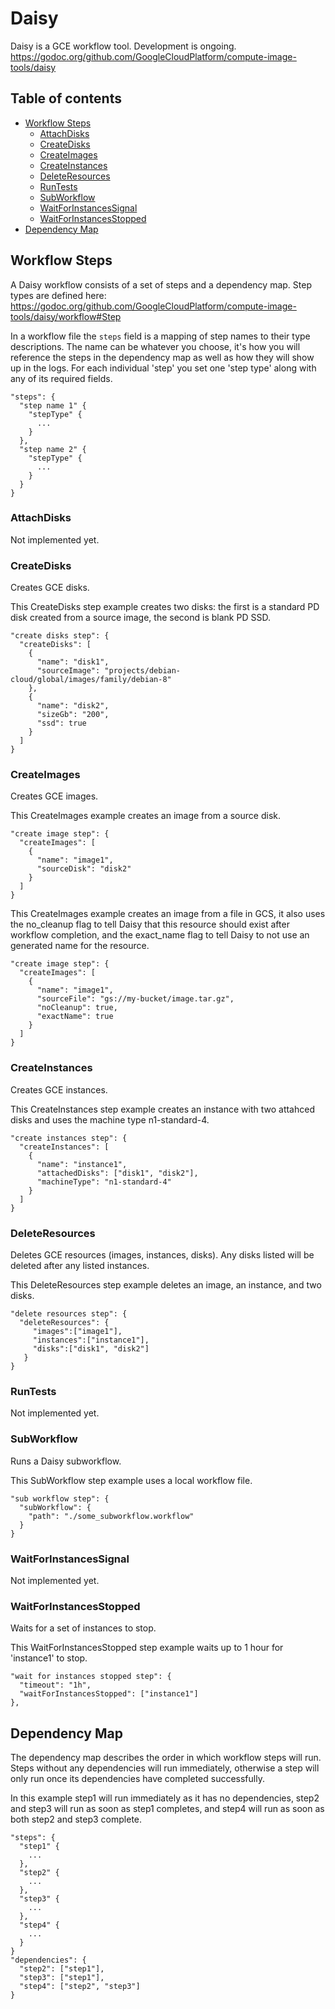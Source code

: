 # Daisy

Daisy is a GCE workflow tool. Development is ongoing.
https://godoc.org/github.com/GoogleCloudPlatform/compute-image-tools/daisy

## Table of contents

  * [Workflow Steps](#workflow-steps)
    * [AttachDisks](#attachdisks)
    * [CreateDisks](#createdisks)
    * [CreateImages](#createimages)
    * [CreateInstances](#createinstances)
    * [DeleteResources](#deleteresources)
    * [RunTests](#runtests)
    * [SubWorkflow](#subworkflow)
    * [WaitForInstancesSignal](#waitforinstancessignal)
    * [WaitForInstancesStopped](#waitforinstancesstopped)
  * [Dependency Map](#dependency-map)

## Workflow Steps
A Daisy workflow consists of a set of steps and a dependency map. Step types are defined here:
https://godoc.org/github.com/GoogleCloudPlatform/compute-image-tools/daisy/workflow#Step

In a workflow file the `steps` field is a mapping of step names to their type descriptions. The
name can be whatever you choose, it's how you will reference the steps in the dependency map as
well as how they will show up in the logs. For each individual 'step' you set one 'step type'
along with any of its required fields.
```
"steps": {
  "step name 1" {
    "stepType" {
      ...
    }
  },
  "step name 2" {
    "stepType" {
      ...
    }
  }
}
```

### AttachDisks
Not implemented yet.

### CreateDisks
Creates GCE disks.

This CreateDisks step example creates two disks: the first is a standard PD disk created from a
source image, the second is blank PD SSD.
```
"create disks step": {
  "createDisks": [
    {
      "name": "disk1",
      "sourceImage": "projects/debian-cloud/global/images/family/debian-8"
    },
    {
      "name": "disk2",
      "sizeGb": "200",
      "ssd": true
    }
  ]
}
```

### CreateImages
Creates GCE images.

This CreateImages example creates an image from a source disk.
```
"create image step": {
  "createImages": [
    {
      "name": "image1",
      "sourceDisk": "disk2"
    }
  ]
}
```

This CreateImages example creates an image from a file in GCS, it also uses the
no_cleanup flag to tell Daisy that this resource should exist after workflow completion,
and the exact_name flag to tell Daisy to not use an generated name for the resource.
```
"create image step": {
  "createImages": [
    {
      "name": "image1",
      "sourceFile": "gs://my-bucket/image.tar.gz",
      "noCleanup": true,
      "exactName": true
    }
  ]
}
```

### CreateInstances
Creates GCE instances.

This CreateInstances step example creates an instance with two attahced disks and uses
the machine type n1-standard-4.
```
"create instances step": {
  "createInstances": [
    {
      "name": "instance1",
      "attachedDisks": ["disk1", "disk2"],
      "machineType": "n1-standard-4"
    }
  ]
}
```

### DeleteResources
Deletes GCE resources (images, instances, disks). Any disks listed will be deleted after any
listed instances.

This DeleteResources step example deletes an image, an instance, and two disks.
```
"delete resources step": {
  "deleteResources": {
     "images":["image1"],
     "instances":["instance1"],
     "disks":["disk1", "disk2"]
   }
}
```

### RunTests
Not implemented yet.

### SubWorkflow
Runs a Daisy subworkflow.

This SubWorkflow step example uses a local workflow file.
```
"sub workflow step": {
  "subWorkflow": {
    "path": "./some_subworkflow.workflow"
  }
}
```

### WaitForInstancesSignal
Not implemented yet.

### WaitForInstancesStopped
Waits for a set of instances to stop.

This WaitForInstancesStopped step example waits up to 1 hour for 'instance1' to stop.
```
"wait for instances stopped step": {
  "timeout": "1h",
  "waitForInstancesStopped": ["instance1"]
},
```

## Dependency Map

The dependency map describes the order in which workflow steps will run. Steps without any
dependencies will run immediately, otherwise a step will only run once its dependencies have
completed successfully.

In this example step1 will run immediately as it has no dependencies, step2 and step3 will run
as soon as step1 completes, and step4 will run as soon as both step2 and step3 complete.
```
"steps": {
  "step1" {
    ...
  },
  "step2" {
    ...
  },
  "step3" {
    ...
  },
  "step4" {
    ...
  }
}
"dependencies": {
  "step2": ["step1"],
  "step3": ["step1"],
  "step4": ["step2", "step3"]
}
```